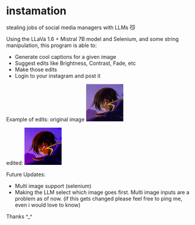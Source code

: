 # instamation
stealing jobs of social media managers with LLMs 😼

Using the LLaVa 1.6 + Mistral 7B model and Selenium, and some string manipulation, this program is able to:
- Generate cool captions for a given image
- Suggest edits like Brightness, Contrast, Fade, etc
- Make those edits
- Login to your instagram and post it

Example of edits:
original image
<img src="https://github.com/notmehul/instamation/blob/main/ogimage.jpg" width="100" height="100">

edited:
<img src="https://github.com/notmehul/instamation/blob/main/edited-image.jpg" width="100" height="100">


Future Updates:
- Multi image support (selenium)
- Making the LLM select which image goes first. Multi image inputs are a problem as of now. (if this gets changed please feel free to ping me, even i would love to know)

Thanks ^_^
